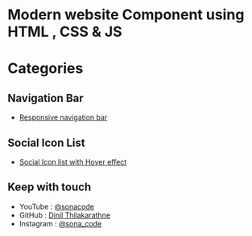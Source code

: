 # Modern website Component using HTML , CSS & JS

# Categories 

## Navigation Bar 
- [Responsive navigation bar](https://github.com/Dinil-Thilakarathne/components/tree/main/responsive-navigation-bar)

 ## Social Icon List 
 - [Social Icon list with Hover effect](https://github.com/Dinil-Thilakarathne/components/tree/main/social-icon-list-with-hover-effect)


## Keep with touch

- YouTube : [@sonacode]("https://www.youtube.com/@sonacode/videos")
- GitHub : [Dinil Thilakarathne]("https://github.com/Dinil-Thilakarathne/")
- Instagram : [@sona_code]("https://www.instagram.com/sona_code/")